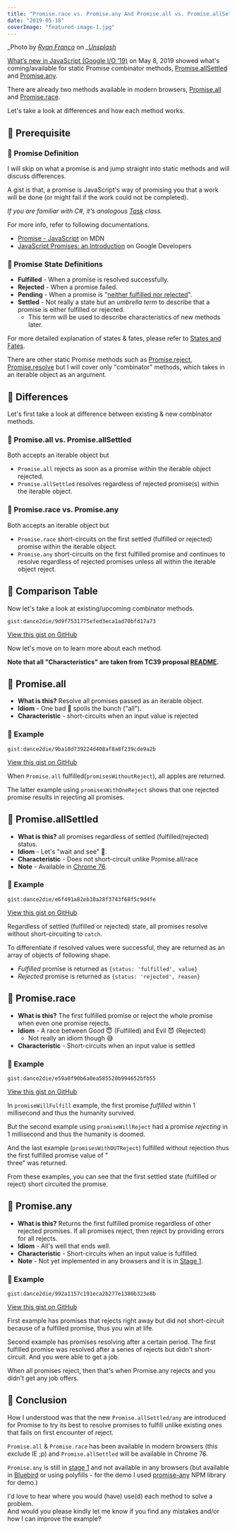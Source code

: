 ```yaml
---
title: "Promise.race vs. Promise.any And Promise.all vs. Promise.allSettled"
date: "2019-05-18"
coverImage: "featured-image-1.jpg"
---
```


_Photo by _[_Ryan Franco_](https://unsplash.com/photos/C6YVD4keMJY?utm_source=unsplash&utm_medium=referral&utm_content=creditCopyText)_ on _[_Unsplash_](https://unsplash.com/search/photos/pinky-promise?utm_source=unsplash&utm_medium=referral&utm_content=creditCopyText)

[What’s new in JavaScript (Google I/O ’19)](https://www.youtube.com/watch?v=c0oy0vQKEZE) on May 8, 2019 showed what's coming/available for static Promise combinator methods, [Promise.allSettled](https://github.com/tc39/proposal-promise-allSettled) and [Promise.any](https://github.com/tc39/proposal-promise-any).

There are already two methods available in modern browsers, [Promise.all](https://developer.mozilla.org/en-US/docs/Web/JavaScript/Reference/Global_Objects/Promise/all) and [Promise.race](https://developer.mozilla.org/en-US/docs/Web/JavaScript/Reference/Global_Objects/Promise/race).

Let's take a look at differences and how each method works.

## 🚀 Prerequisite

### 🔆 Promise Definition

I will skip on what a promise is and jump straight into static methods and will discuss differences.

A gist is that, a promise is JavaScript's way of promising you that a work will be done (or might fail if the work could not be completed).

_If you are familiar with C#, it's analogous_ [_Task_](https://docs.microsoft.com/en-us/dotnet/api/system.threading.tasks.task) _class._

For more info, refer to following documentations.

- [Promise - JavaScript](https://developer.mozilla.org/en-US/docs/Web/JavaScript/Reference/Global_Objects/Promise) on MDN
- [JavaScript Promises: an Introduction](https://developers.google.com/web/fundamentals/primers/promises) on Google Developers

### 🔆 Promise State Definitions

- **Fulfilled** \- When a promise is resolved successfully.
- **Rejected** \- When a promise failed.
- **Pending** \- When a promise is "[neither fulfilled nor rejected](https://github.com/domenic/promises-unwrapping/blob/master/docs/states-and-fates.md#states)".
- **Settled** \- Not really a state but an _umbrella term_ to describe that a promise is either fulfilled or rejected.
  - This term will be used to describe characteristics of new methods later.

For more detailed explanation of states & fates, please refer to [States and Fates](https://github.com/domenic/promises-unwrapping/blob/master/docs/states-and-fates.md).

There are other static Promise methods such as [Promise.reject](https://developer.mozilla.org/en-US/docs/Web/JavaScript/Reference/Global_Objects/Promise/reject), [Promise.resolve](https://developer.mozilla.org/en-US/docs/Web/JavaScript/Reference/Global_Objects/Promise/resolve) but I will cover only "combinator" methods, which takes in an iterable object as an argument.

## 🚀 Differences

Let's first take a look at difference between existing & new combinator methods.

### 🔅 Promise.all vs. Promise.allSettled

Both accepts an iterable object but

- `Promise.all` rejects as soon as a promise within the iterable object rejected.
- `Promise.allSettled` resolves regardless of rejected promise(s) within the iterable object.

### 🔅 Promise.race vs. Promise.any

Both accepts an iterable object but

- `Promise.race` short-circuits on the first settled (fulfilled or rejected) promise within the iterable object.
- `Promise.any` short-circuits on the first fulfilled promise and continues to resolve regardless of rejected promises unless all within the iterable object reject.

## 🚀 Comparison Table

Now let's take a look at existing/upcoming combinator methods.

``gist:dance2die/9d9f7531775efed3eca1ad70bfd17a73``

<a href="https://gist.github.com/dance2die/9d9f7531775efed3eca1ad70bfd17a73">View this gist on GitHub</a>

Now let's move on to learn more about each method.

**Note that all "Characteristics" are taken from TC39 proposal [README](https://github.com/tc39/proposal-promise-any/blob/master/README.md).**

## 🚀 Promise.all

- **What is this?** Resolve all promises passed as an iterable object.
- **Idiom** - One bad 🍏 spoils the bunch ("all").
- **Characteristic** - short-circuits when an input value is rejected

### 🔆 Example

``gist:dance2die/9ba18d739224d408af8a8f239cde9a2b``

<a href="https://gist.github.com/dance2die/9ba18d739224d408af8a8f239cde9a2b">View this gist on GitHub</a>

When `Promise.all` fulfilled(`promisesWithoutReject`), all apples are returned.

The latter example using `promisesWithOneReject` shows that one rejected promise results in rejecting all promises.

## 🚀 Promise.allSettled

- **What is this?** all promises regardless of settled (fulfilled/rejected) status.
- **Idiom** - Let's "wait and see" 🤔.
- **Characteristic** - Does not short-circuit unlike Promise.all/race
- **Note** - Available in [Chrome 76](https://www.chromestatus.com/feature/5547381053456384).

### 🔆 Example

``gist:dance2die/e6f491a82eb10a28f3743f68f5c9d4fe``

<a href="https://gist.github.com/dance2die/e6f491a82eb10a28f3743f68f5c9d4fe">View this gist on GitHub</a>

Regardless of settled (fulfilled or rejected) state, all promises resolve without short-circuiting to `catch`.

To differentiate if resolved values were successful, they are returned as an array of objects of following shape.

- _Fulfilled_ promise is returned as `{status: 'fulfilled', value}`
- _Rejected_ promise is returned as `{status: 'rejected', reason}`

## 🚀 Promise.race

- **What is this?** The first fulfilled promise or reject the whole promise when even one promise rejects.
- **Idiom** - A race between Good 😇 (Fulfilled) and Evil 😈 (Rejected)
  - Not really an idiom though 😅
- **Characteristic** - Short-circuits when an input value is settled

### 🔆 Example

``gist:dance2die/e59a0f90b6a0ea585520b994652bfb55``

<a href="https://gist.github.com/dance2die/e59a0f90b6a0ea585520b994652bfb55">View this gist on GitHub</a>

In `promiseWillFulfill` example, the first promise _fulfilled_ within 1 millisecond and thus the humanity survived.

But the second example using `promiseWillReject` had a promise _rejecting_ in 1 millisecond and thus the humanity is doomed.

And the last example (`promisesWithOUTReject`) fulfilled without rejection thus the first fulfilled promise value of "  
three" was returned.

From these examples, you can see that the first settled state (fulfilled or reject) short circuited the promise.

## 🚀 Promise.any

- **What is this?** Returns the first fulfilled promise regardless of other rejected promises. If all promises reject, then reject by providing errors for all rejects.
- **Idiom** - All's well that ends well.
- **Characteristic** - Short-circuits when an input value is fulfilled.
- **Note** - Not yet implemented in any browsers and it is in [Stage 1](https://tc39.github.io/proposal-promise-any/).

### 🔆 Example

``gist:dance2die/992a1157c191eca2b277e1380b323e8b``

<a href="https://gist.github.com/dance2die/992a1157c191eca2b277e1380b323e8b">View this gist on GitHub</a>

First example has promises that rejects right away but did not short-circuit because of a fulfilled promise, thus you win at life.

Second example has promises resolving after a certain period. The first fulfilled promise was resolved after a series of rejects but didn't short-circuit. And you were able to get a job.

When all promises reject, then that's when Promise.any rejects and you didn't get any job offers.

## 👋 Conclusion

How I understood was that the new `Promise.allSettled/any` are introduced for Promise to try its best to resolve promises to fulfill unlike existing ones that fails on first encounter of reject.

`Promise.all` & `Promise.race` has been available in modern browsers (this exclude IE ;p) and `Promise.allSettled` will be available in Chrome 76.

`Promise.any` is still in [stage 1](https://tc39.github.io/proposal-promise-any/) and not available in any browsers (but available in [Bluebird](http://bluebirdjs.com/docs/api/promise.any.html) or using polyfills - for the demo I used [promise-any](https://www.npmjs.com/package/promise-any) NPM library for demo.)

I'd love to hear where you would (have) use(d) each method to solve a problem.  
And would you please kindly let me know if you find any mistakes and/or how I can improve the example?

